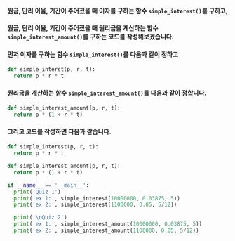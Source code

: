 #### 원금, 단리 이율, 기간이 주어졌을 때 이자를 구하는 함수 ```simple_interest()```를 구하고,
#### 원금, 단리 이율, 기간이 주어졌을 때 원리금을 계산하는 함수 ```simple_interest_amount()```를 구하는 코드를 작성해보겠습니다.
#### 먼저 이자를 구하는 함수 ```simple_interest()```를 다음과 같이 정하고
```py
def simple_interst(p, r, t):
  return p * r * t
```
#### 원리금을 계산하는 함수 ```simple_interest_amount()```를 다음과 같이 정합니다.
```py
def simple_interest_amount(p, r, t):
  return p * (1 + r * t)
```
#### 그리고 코드를 작성하면 다음과 같습니다.
```py
def simple_interest(p, r, t):
  return p * r * t

def simple_interest_amount(p, r, t):
  return p * (1 + r * t)

if __name__ == '__main__':
  print('Quiz 1')
  print('ex 1:', simple_interest(10000000, 0.03875, 5))
  print('ex 2:', simple_interest(1100000, 0.05, 5/12))

  print('\nQuiz 2')
  print('ex 1:', simple_interest_amount(10000000, 0.03875, 5))
  print('ex 2:', simple_interest_amount(1100000, 0.05, 5/12))
```
